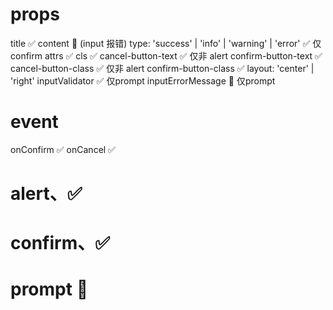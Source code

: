 # props
title ✅
content 🚧 (input 报错)
type: 'success' | 'info' | 'warning' | 'error' ✅ 仅 confirm
attrs ✅
cls ✅
cancel-button-text ✅ 仅非 alert
confirm-button-text ✅ 
cancel-button-class ✅ 仅非 alert
confirm-button-class ✅ 
layout: 'center' | 'right' 
inputValidator ✅ 仅prompt
inputErrorMessage 🚧 仅prompt
# event
onConfirm ✅
onCancel ✅
# alert、✅
# confirm、✅
# prompt 🚧
